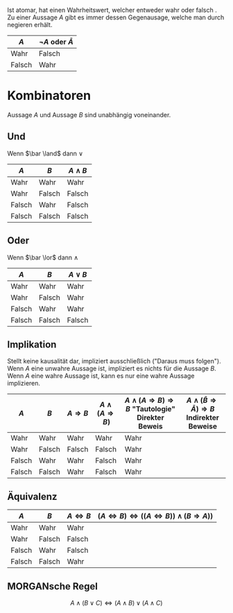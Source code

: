 Ist atomar, hat einen Wahrheitswert, welcher entweder wahr oder falsch . Zu einer Aussage $A$ gibt es immer dessen Gegenausage, welche man durch negieren erhält.

| $A$ | $\lnot A$ oder $\bar A$|
| --- | --- |
Wahr | Falsch
Falsch | Wahr


# Kombinatoren
Aussage $A$ und Aussage $B$ sind unabhängig voneinander.

## Und
Wenn $\bar \land$ dann $\lor$

| $A$ | $B$ | $A \land B$ |
| --- | --- | --- |
Wahr | Wahr | Wahr
Wahr | Falsch | Falsch
Falsch | Wahr | Falsch
Falsch | Falsch | Falsch

## Oder
Wenn $\bar \lor$ dann $\land$

| $A$ | $B$ | $A \lor B$ |
| --- | --- | --- |
Wahr | Wahr | Wahr
Wahr | Falsch | Wahr
Falsch | Wahr | Wahr
Falsch | Falsch | Falsch


## Implikation
Stellt keine kausalität dar, impliziert ausschließlich ("Daraus muss folgen"). Wenn $A$ eine unwahre Aussage ist, impliziert es nichts für die Aussage $B$. Wenn $A$ eine wahre Aussage ist, kann es nur eine wahre Aussage implizieren. 

| $A$ | $B$ | $A \Rightarrow B$ | $A \land (A \Rightarrow B)$ | $A \land (A \Rightarrow B) \Rightarrow B$ "Tautologie" Direkter Beweis | $A \land (\bar B \Rightarrow \bar A) \Rightarrow B$ Indirekter Beweise |
| --- | --- | --- | --- | --- | --- |
Wahr | Wahr | Wahr | Wahr | Wahr
Wahr | Falsch | Falsch | Falsch | Wahr
Falsch | Wahr | Wahr | Falsch | Wahr
Falsch | Falsch | Wahr | Falsch | Wahr

## Äquivalenz
| $A$ | $B$ | $A \Leftrightarrow B$ | $(A \Leftrightarrow B) \Leftrightarrow ((A \Leftrightarrow B)) \land (B \Rightarrow A ))$ |
| --- | --- | --- | --- |
Wahr | Wahr | Wahr 
Wahr | Falsch | Falsch
Falsch | Wahr | Falsch
Falsch | Falsch | Wahr

## MORGANsche Regel
$$ A \land (B \lor C) \Leftrightarrow (A \land B) \lor (A \land C) $$